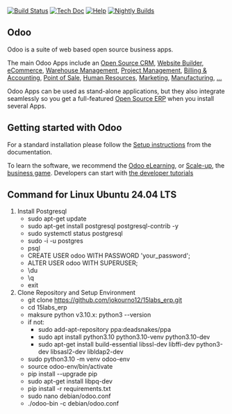 [![Build Status](https://runbot.odoo.com/runbot/badge/flat/1/master.svg)](https://runbot.odoo.com/runbot)
[![Tech Doc](https://img.shields.io/badge/master-docs-875A7B.svg?style=flat&colorA=8F8F8F)](https://www.odoo.com/documentation/17.0)
[![Help](https://img.shields.io/badge/master-help-875A7B.svg?style=flat&colorA=8F8F8F)](https://www.odoo.com/forum/help-1)
[![Nightly Builds](https://img.shields.io/badge/master-nightly-875A7B.svg?style=flat&colorA=8F8F8F)](https://nightly.odoo.com/)

Odoo
----

Odoo is a suite of web based open source business apps.

The main Odoo Apps include an <a href="https://www.odoo.com/page/crm">Open Source CRM</a>,
<a href="https://www.odoo.com/app/website">Website Builder</a>,
<a href="https://www.odoo.com/app/ecommerce">eCommerce</a>,
<a href="https://www.odoo.com/app/inventory">Warehouse Management</a>,
<a href="https://www.odoo.com/app/project">Project Management</a>,
<a href="https://www.odoo.com/app/accounting">Billing &amp; Accounting</a>,
<a href="https://www.odoo.com/app/point-of-sale-shop">Point of Sale</a>,
<a href="https://www.odoo.com/app/employees">Human Resources</a>,
<a href="https://www.odoo.com/app/social-marketing">Marketing</a>,
<a href="https://www.odoo.com/app/manufacturing">Manufacturing</a>,
<a href="https://www.odoo.com/">...</a>

Odoo Apps can be used as stand-alone applications, but they also integrate seamlessly so you get
a full-featured <a href="https://www.odoo.com">Open Source ERP</a> when you install several Apps.

Getting started with Odoo
-------------------------

For a standard installation please follow the <a href="https://www.odoo.com/documentation/17.0/administration/install/install.html">Setup instructions</a>
from the documentation.

To learn the software, we recommend the <a href="https://www.odoo.com/slides">Odoo eLearning</a>, or <a href="https://www.odoo.com/page/scale-up-business-game">Scale-up</a>, the <a href="https://www.odoo.com/page/scale-up-business-game">business game</a>. Developers can start with <a href="https://www.odoo.com/documentation/17.0/developer/howtos.html">the developer tutorials</a>


## Command for Linux Ubuntu 24.04 LTS
1. Install Postgresql
    - sudo apt-get update
    - sudo apt-get install postgresql postgresql-contrib -y
    - sudo systemctl status postgresql
    - sudo -i -u postgres
    - psql
    - CREATE USER odoo WITH PASSWORD 'your_password';
    - ALTER USER odoo WITH SUPERUSER;
    - \du
    - \q
    - exit
2. Clone Repository and Setup Environment
    - git clone https://github.com/jokourno12/15labs_erp.git
    - cd 15labs_erp
    - maksure python v3.10.x: python3 --version
    - if not:
        - sudo add-apt-repository ppa:deadsnakes/ppa
        - sudo apt install python3.10 python3.10-venv python3.10-dev
        - sudo apt-get install build-essential libssl-dev libffi-dev python3-dev libsasl2-dev libldap2-dev
    - sudo python3.10 -m venv odoo-env
    - source odoo-env/bin/activate
    - pip install --upgrade pip
    - sudo apt-get install libpq-dev
    - pip install -r requirements.txt
    - sudo nano debian/odoo.conf
    - ./odoo-bin -c debian/odoo.conf